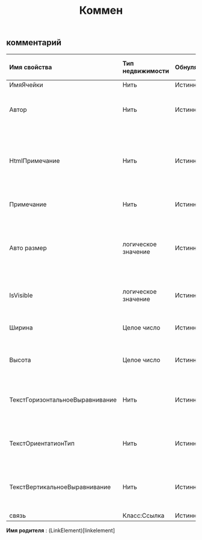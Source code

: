﻿---
title: Коммен
second_title: Aspose.Cells Cloud Documen
type: docs
url: /ru/specification/model/comment/
description: "Aspose.Cells Спецификация облачной модели : Комментарий. Легко обрабатывайте Excel и другие документы электронных таблиц с помощью таких функций, как открытие, создание, редактирование, разделение, слияние, сравнение и преобразование."
weight: 50
---
## **комментарий**

 

| Имя свойства| Тип недвижимости| Обнуляемый| Только чтение| Значение по умолчанию| Описание|
|:- |:- |:- |:- |:- |:- |
| ИмяЯчейки| Нить| Истинный| ЛОЖЬ|||
| Автор| Нить| Истинный| ЛОЖЬ|| Получает и задает имя автора исходного комментария.|
| HtmlПримечание| Нить| Истинный| ЛОЖЬ|| Получает и устанавливает строку HTML, содержащую данные и некоторые форматы в этом комментарии.|
| Примечание| Нить| Истинный| ЛОЖЬ|| Представляет содержимое комментария.|
| Авто размер| логическое значение| Истинный| ЛОЖЬ|| Указывает, регулируется ли размер комментария автоматически в соответствии с его содержимым.|
| IsVisible| логическое значение| Истинный| ЛОЖЬ|| Указывает, виден ли комментарий или нет.|
| Ширина| Целое число| Истинный| ЛОЖЬ|| Представляет ширину комментария в пикселях.|
| Высота| Целое число| Истинный| ЛОЖЬ|| Представляет высоту комментария в пикселях.|
| ТекстГоризонтальноеВыравнивание| Нить| Истинный| ЛОЖЬ||Получает и задает тип горизонтального выравнивания текста комментария.|
| ТекстОриентатионТип| Нить| Истинный| ЛОЖЬ|| Получает и задает тип ориентации текста комментария.|
| ТекстВертикальноеВыравнивание| Нить| Истинный| ЛОЖЬ|| Получает и задает тип вертикального выравнивания текста комментария.|
| связь| Класс:Ссылка| Истинный| ЛОЖЬ|||

**Имя родителя** : (LinkElement)[linkelement]